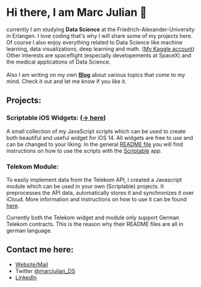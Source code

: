 # Hi there, I am Marc Julian 👋
currently I am studying **Data Science** at the Friedrich-Alexander-University in Erlangen. 
I love coding that's why I will share some of my projects here. Of course I also enjoy everything related to Data Science like machine learning, data visualizations, deep learning and math. (<a href="https://www.kaggle.com/marcjulian">My Kaggle account</a>)
Other interests are spaceflight (especially developements at SpaceX) and the medical applications of Data Science.
<br><br>
Also I am writing on my own <a href="https://blog.marc-julian.de"><strong>Blog</strong></a> about various topics that come to my mind. Check it out and let me know if you like it.


## Projects:
### Scriptable iOS Widgets: (<a href="https://github.com/marcjulianschwarz/scriptable-widgets">-> here</a>)
A small collection of my JavaScript scripts which can be used to create both beautiful and useful widget for iOS 14. All widgets are free to use and can be changed to your liking. In the general <a href="https://github.com/marcjulianschwarz/scriptable-widgets">README file</a> you will find instructions on how to use the scripts with the <a href="https://scriptable.app/">Scriptable</a> app.

### Telekom Module:
To easily implement data from the Telekom API, I created a Javascript module which can be used in your own (Scriptable) projects. 
It preprocesses the API data, automatically stores it and synchronizes it over iCloud. More information and instructions on how to use it can be found <a href="https://github.com/marcjulianschwarz/telekom-data-usage-widget/tree/main/telekom-module">here</a>.

Currently both the Telekom widget and module only support German Telekom contracts. This is the reason why their README files are all in german language.

## Contact me here:
- <a href="https://www.marc-julian.de">Website/Mail</a>
- Twitter <a href="https://twitter.com/marcjulian_DS">@marcjulian_DS</a>
- <a href="https://www.linkedin.com/in/marcjulian/?originalSubdomain=de">LinkedIn</a>
